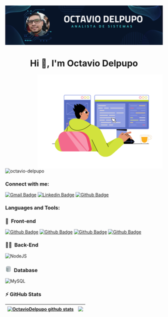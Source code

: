 ![logo](https://github.com/OctavioDelpupo/OctavioDelpupo/blob/main/img/Banner%20Octavio.png)

<h1 align="center">Hi 👋, I'm Octavio Delpupo</h1>

<img align="right" alt="coding" width="400" src="https://github.com/OctavioDelpupo/octaviodelpupo/blob/main/img/programmer-writing-code-and-pc.gif">

<p align="left"> <img src="https://komarev.com/ghpvc/?username=OctavioDelpupo-pmishra&label=Profile%20views&color=0e75b6&style=flat" alt="octavio-delpupo" /> </p>

<h3 align="left">Connect with me:</h3>

<div align="left">

[![Gmail Badge](https://img.shields.io/badge/-octavio.delpupo-c14438?style=for-the-badge&logo=Gmail&logoColor=white&link=mailto:octavio.delpupo@gmail.com)](mailto:octavio.delpupo@gmail.com)
[![Linkedin Badge](https://img.shields.io/badge/-LinkedIn-blue?style=for-the-badge&logo=Linkedin&logoColor=white&link=https://www.linkedin.com/in/WashingtonSBS/)](https://www.linkedin.com/in/octavio-delpupo/)
[![Github Badge](https://img.shields.io/badge/-Github-000?style=for-the-badge&logo=Github&logoColor=white&link=https://github.com/WashingtonSBS)](https://github.com/OctavioDelpupo)

</div>

<h3 align="left">Languages and Tools:</h3>

<div align="left">

### 🎨 &nbsp;Front-end

[![Github Badge](https://img.shields.io/badge/HTML5-E34F26?style=for-the-badge&logo=html5&logoColor=white)](https://www.w3schools.com/html/default.asp)
[![Github Badge](https://img.shields.io/badge/CSS3-1572B6?style=for-the-badge&logo=css3&logoColor=white)](https://www.w3schools.com/css/default.asp)
[![Github Badge](https://img.shields.io/badge/Bootstrap-563D7C?style=for-the-badge&logo=bootstrap&logoColor=white)](https://getbootstrap.com/)
[![Github Badge](https://img.shields.io/badge/JavaScript-F7DF1E?style=for-the-badge&logo=javascript&logoColor=black)](https://www.w3schools.com/css/default.asp)

### 👩‍💻 &nbsp;Back-End

![NodeJS](https://img.shields.io/badge/node.js-6DA55F?style=for-the-badge&logo=node.js&logoColor=white)

### <img width=20 src="https://github.com/OctavioDelpupo/OctavioDelpupo/blob/main/img/Database.png" alt="Database"> &nbsp;Database

![MySQL](https://img.shields.io/badge/mysql-%2300f.svg?style=for-the-badge&logo=mysql&logoColor=white)

</div>

<h3>⚡ GitHub Stats </h3>

| <a href="https://github.com/OctavioDelpupo/github-readme-stats"><img align="center"  src="https://github-readme-stats.vercel.app/api?username=OctavioDelpupo&show_icons=true&include_all_commits=true&theme=radical&hide_border=true" alt="OctavioDelpupo github stats" /></a> | <a href="https://github.com/OctavioDelpupo/github-readme-stats"><img align="center" src="https://github-readme-stats.vercel.app/api/top-langs/?username=OctavioDelpupo&layout=compact&theme=radical&hide_border=true" /></a> |
| ------------------------------------------------------------------------------------------------------------------------------------------------------------------------------------------------------------------------------------------------------------------------------ | ---------------------------------------------------------------------------------------------------------------------------------------------------------------------------------------------------------------------------- |
